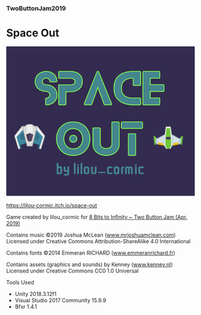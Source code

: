 ### TwoButtonJam2019

# Space Out

![](Two%20Button%20Jam%202019/Cover.png)

https://lilou-cormic.itch.io/space-out

Game created by lilou_cormic for [8 Bits to Infinity ~ Two Button Jam (Apr. 2019)](https://itch.io/jam/2buttonjam)

Contains music ©2019 Joshua McLean (www.mrjoshuamclean.com) Licensed under Creative Commons Attribution-ShareAlike 4.0 International

Contains fonts ©2014 Emmeran RICHARD (www.emmeranrichard.fr)

Contains assets (graphics and sounds) by Kenney (www.kenney.nl) Licensed under Creative Commons CC0 1.0 Universal

Tools Used
- Unity 2018.3.12f1
- Visual Studio 2017 Community 15.9.9
- Bfxr 1.4.1
